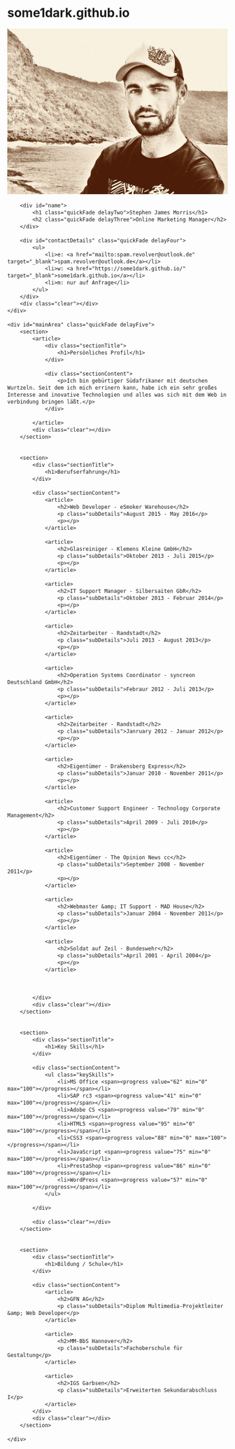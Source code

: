 # some1dark.github.io
<!DOCTYPE html>
<html>
<head>
<title>Stephen James Morris - Curriculum Vitae</title>

<meta name="viewport" content="width=device-width"/>
<meta name="description" content="The Curriculum Vitae von Stephen James Morris."/>
<meta name="author" content="Stephen James Morris">
<meta charset="UTF-8"> 
<meta name="google-site-verification" content="ihZF-9s5MRzC1VKnScUNkMwb23nen7v_7cSy5dGVjEE" />

<link type="text/css" rel="stylesheet" href="css/style.css">
<link href="https://fonts.googleapis.com/css?family=Lato|Rokkitt:400,700" rel="stylesheet" /> 

<!--[if lt IE 9]>
<script src="//html5shiv.googlecode.com/svn/trunk/html5.js"></script>
<![endif]-->

</head>
<body id="top">
<div id="cv" class="instaFade">
	<div class="mainDetails">
		<div id="headshot" class="quickFade">
			<img src="img/stephen-james-morris.jpg" alt="Stephen James Morris" />
		</div>
		
		<div id="name">
			<h1 class="quickFade delayTwo">Stephen James Morris</h1>
			<h2 class="quickFade delayThree">Online Marketing Manager</h2>
		</div>
		
		<div id="contactDetails" class="quickFade delayFour">
			<ul>
				<li>e: <a href="mailto:spam.revolver@outlook.de" target="_blank">spam.revolver@outlook.de</a></li>
				<li>w: <a href="https://some1dark.github.io/" target="_blank">some1dark.github.io</a></li>
				<li>m: nur auf Anfrage</li>
			</ul>
		</div>
		<div class="clear"></div>
	</div>
	
	<div id="mainArea" class="quickFade delayFive">
		<section>
			<article>
				<div class="sectionTitle">
					<h1>Persönliches Profil</h1>
				</div>
				
				<div class="sectionContent">
					<p>Ich bin gebürtiger Südafrikaner mit deutschen Wurtzeln. Seit dem ich mich errinern kann, habe ich ein sehr großes Interesse and inovative Technologien und alles was sich mit dem Web in verbindung bringen läßt.</p>
				</div>
		
			</article>
			<div class="clear"></div>
		</section>
		
		
		<section>
			<div class="sectionTitle">
				<h1>Berufserfahrung</h1>
			</div>
			
			<div class="sectionContent">
				<article>
					<h2>Web Developer - eSmoker Warehouse</h2>
					<p class="subDetails">August 2015 - May 2016</p>
					<p></p>
				</article>
				
				<article>
					<h2>Glasreiniger - Klemens Kleine GmbH</h2>
					<p class="subDetails">Oktober 2013 - Juli 2015</p>
					<p></p>
				</article>
				
				<article>
					<h2>IT Support Manager - Silbersaiten GbR</h2>
					<p class="subDetails">Oktober 2013 - Februar 2014</p>
					<p></p>
				</article>
				
				<article>
					<h2>Zeitarbeiter - Randstadt</h2>
					<p class="subDetails">Juli 2013 - August 2013</p>
					<p></p>
				</article>
				
				<article>
					<h2>Operation Systems Coordinator - syncreon Deutschland GmbH</h2>
					<p class="subDetails">Febraur 2012 - Juli 2013</p>
					<p></p>
				</article>
				
				<article>
					<h2>Zeitarbeiter - Randstadt</h2>
					<p class="subDetails">Janruary 2012 - Januar 2012</p>
					<p></p>
				</article>
				
				<article>
					<h2>Eigentümer - Drakensberg Express</h2>
					<p class="subDetails">Januar 2010 - November 2011</p>
					<p></p>
				</article>
				
				<article>
					<h2>Customer Support Engineer - Technology Corporate Management</h2>
					<p class="subDetails">April 2009 - Juli 2010</p>
					<p></p>
				</article>
				
				<article>
					<h2>Eigentümer - The Opinion News cc</h2>
					<p class="subDetails">September 2008 - November 2011</p>
					<p></p>
				</article>
				
				<article>
					<h2>Webmaster &amp; IT Support - MAD House</h2>
					<p class="subDetails">Januar 2004 - November 2011</p>
					<p></p>
				</article>
				
				<article>
					<h2>Soldat auf Zeil - Bundeswehr</h2>
					<p class="subDetails">April 2001 - April 2004</p>
					<p></p>
				</article>
				
								

			</div>
			<div class="clear"></div>
		</section>
		
			
		<section>
			<div class="sectionTitle">
				<h1>Key Skills</h1>
			</div>
			
			<div class="sectionContent">
				<ul class="keySkills">
					<li>MS Office <span><progress value="62" min="0" max="100"></progress></span></li>
					<li>SAP rc3 <span><progress value="41" min="0" max="100"></progress></span></li>
					<li>Adobe CS <span><progress value="79" min="0" max="100"></progress></span></li>
					<li>HTML5 <span><progress value="95" min="0" max="100"></progress></span></li>
					<li>CSS3 <span><progress value="88" min="0" max="100"></progress></span></li>
					<li>JavaScript <span><progress value="75" min="0" max="100"></progress></span></li>
					<li>PrestaShop <span><progress value="86" min="0" max="100"></progress></span></li>
					<li>WordPress <span><progress value="57" min="0" max="100"></progress></span></li>
				</ul>
				
			</div>
			
			<div class="clear"></div>
		</section>
		
		
		<section>
			<div class="sectionTitle">
				<h1>Bildung / Schule</h1>
			</div>
			
			<div class="sectionContent">
				<article>
					<h2>GFN AG</h2>
					<p class="subDetails">Diplom Multimedia-Projektleiter &amp; Web Developer</p>
				</article>
				
				<article>
					<h2>MM-BbS Hannover</h2>
					<p class="subDetails">Fachoberschule für Gestaltung</p>
				</article>
				
				<article>
					<h2>IGS Garbsen</h2>
					<p class="subDetails">Erweiterten Sekundarabschluss I</p>
				</article>
			</div>
			<div class="clear"></div>
		</section>
		
	</div>
</div>

<!-- Load JS at the end of Body-->
<script type="text/javascript">
	var gaJsHost = (("https:" == document.location.protocol) ? "https://ssl." : "http://www.");
	document.write(unescape("%3Cscript src='" + gaJsHost + "google-analytics.com/ga.js' type='text/javascript'%3E%3C/script%3E"));
</script>
<script type="text/javascript">
	var pageTracker = _gat._getTracker("UA-41647607-1");
	pageTracker._initData();
	pageTracker._trackPageview();
</script>
</body>
</html>
